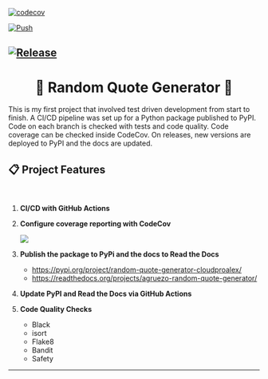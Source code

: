 [![codecov](https://codecov.io/gh/agruezo/random-quote-generator/branch/main/graph/badge.svg?token=L734N74C80)](https://codecov.io/gh/agruezo/random-quote-generator)

[![Push](https://github.com/agruezo/random-quote-generator/actions/workflows/branch.yaml/badge.svg)](https://github.com/agruezo/random-quote-generator/actions/workflows/branch.yaml)

[![Release](https://github.com/agruezo/random-quote-generator/actions/workflows/release.yaml/badge.svg)](https://github.com/agruezo/random-quote-generator/actions/workflows/release.yaml)
---

<h1 align="center">🐍 Random Quote Generator 🐍</h1>

This is my first project that involved test driven development from start to finish. A CI/CD pipeline was set up for a Python package published to PyPI. Code on each branch is checked with tests and code quality. Code coverage can be checked inside CodeCov. On releases, new versions are deployed to PyPI and the docs are updated.

## 📋 Project Features
</br>

1. **CI/CD with GitHub Actions**

2. **Configure coverage reporting with CodeCov**
   <p>
    <img src="https://codecov.io/gh/agruezo/random-quote-generator/branch/main/graphs/sunburst.svg?token=L734N74C80">
   </p>

3. **Publish the package to PyPi and the docs to Read the Docs**
   - https://pypi.org/project/random-quote-generator-cloudproalex/
   - https://readthedocs.org/projects/agruezo-random-quote-generator/

4. **Update PyPI and Read the Docs via GitHub Actions**

5. **Code Quality Checks**
   - Black
   - isort
   - Flake8
   - Bandit
   - Safety

---
